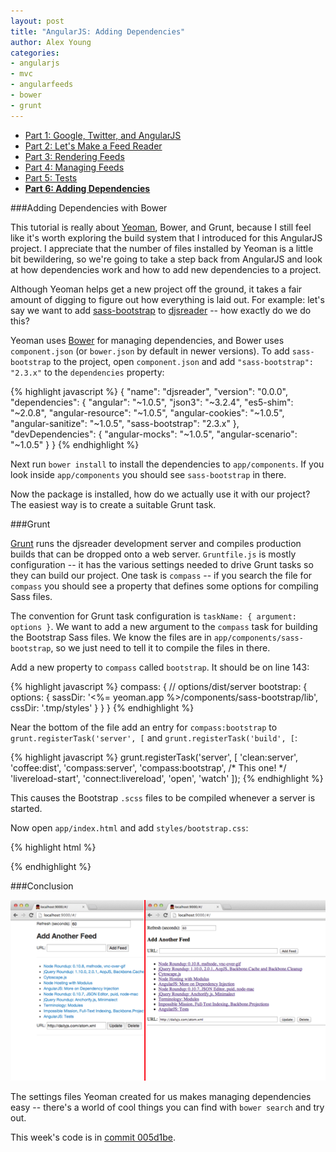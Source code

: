 ```yaml
---
layout: post
title: "AngularJS: Adding Dependencies"
author: Alex Young
categories: 
- angularjs
- mvc
- angularfeeds
- bower
- grunt
---
```


<ul class="parts">
  <li><a href="http://dailyjs.com/2013/04/11/angularjs-1/">Part 1: Google, Twitter, and AngularJS</a></li>
  <li><a href="http://dailyjs.com/2013/04/18/angularjs-2/">Part 2: Let's Make a Feed Reader</a></li>
  <li><a href="http://dailyjs.com/2013/04/25/angularjs-3/">Part 3: Rendering Feeds</a></li>
  <li><a href="http://dailyjs.com/2013/05/09/angularjs-4/">Part 4: Managing Feeds</a></li>
  <li><a href="http://dailyjs.com/2013/05/16/angularjs-5/">Part 5: Tests</a></li>
  <li><a href="http://dailyjs.com/2013/05/30/angularjs-6/"><strong>Part 6: Adding Dependencies</strong></a></li>
</ul>

###Adding Dependencies with Bower

This tutorial is really about [Yeoman](http://yeoman.io/), Bower, and Grunt, because I still feel like it's worth exploring the build system that I introduced for this AngularJS project.  I appreciate that the number of files installed by Yeoman is a little bit bewildering, so we're going to take a step back from AngularJS and look at how dependencies work and how to add new dependencies to a project.

Although Yeoman helps get a new project off the ground, it takes a fair amount of digging to figure out how everything is laid out.  For example: let's say we want to add [sass-bootstrap](https://github.com/jlong/sass-twitter-bootstrap.git) to [djsreader](https://github.com/alexyoung/djsreader) -- how exactly do we do this?

Yeoman uses [Bower](http://bower.io/) for managing dependencies, and Bower uses `component.json` (or `bower.json` by default in newer versions).  To add `sass-bootstrap` to the project, open `component.json` and add `"sass-bootstrap": "2.3.x"` to the `dependencies` property:

{% highlight javascript %}
{
  "name": "djsreader",
  "version": "0.0.0",
  "dependencies": {
    "angular": "~1.0.5",
    "json3": "~3.2.4",
    "es5-shim": "~2.0.8",
    "angular-resource": "~1.0.5",
    "angular-cookies": "~1.0.5",
    "angular-sanitize": "~1.0.5",
    "sass-bootstrap": "2.3.x"
  },
  "devDependencies": {
    "angular-mocks": "~1.0.5",
    "angular-scenario": "~1.0.5"
  }
}
{% endhighlight %}

Next run `bower install` to install the dependencies to `app/components`.  If you look inside `app/components` you should see `sass-bootstrap` in there.

Now the package is installed, how do we actually use it with our project?  The easiest way is to create a suitable Grunt task.

###Grunt

[Grunt](http://gruntjs.com/) runs the djsreader development server and compiles production builds that can be dropped onto a web server.  `Gruntfile.js` is mostly configuration -- it has the various settings needed to drive Grunt tasks so they can build our project.  One task is `compass` -- if you search the file for `compass` you should see a property that defines some options for compiling Sass files.

The convention for Grunt task configuration is `taskName: { argument: options }`.  We want to add a new argument to the `compass` task for building the Bootstrap Sass files.  We know the files are in `app/components/sass-bootstrap`, so we just need to tell it to compile the files in there.

Add a new property to `compass` called `bootstrap`.  It should be on line 143:

{% highlight javascript %}
compass: {
  // options/dist/server
  bootstrap: {
    options: {
      sassDir: '<%= yeoman.app %>/components/sass-bootstrap/lib',
      cssDir: '.tmp/styles'
    }
  }
}
{% endhighlight %}

Near the bottom of the file add an entry for `compass:bootstrap` to `grunt.registerTask('server', [` and `grunt.registerTask('build', [`:

{% highlight javascript %}
grunt.registerTask('server', [
  'clean:server',
  'coffee:dist',
  'compass:server',
  'compass:bootstrap', /* This one! */
  'livereload-start',
  'connect:livereload',
  'open',
  'watch'
]);
{% endhighlight %}

This causes the Bootstrap `.scss` files to be compiled whenever a server is started.

Now open `app/index.html` and add `styles/bootstrap.css`:

{% highlight html %}
<link rel="stylesheet" href="styles/bootstrap.css">
<link rel="stylesheet" href="styles/main.css">
{% endhighlight %}

###Conclusion

![Angular/Bootstrap](/images/posts/angularboot.png)

The settings files Yeoman created for us makes managing dependencies easy -- there's a world of cool things you can find with `bower search` and try out.

This week's code is in [commit 005d1be](https://github.com/alexyoung/djsreader/tree/005d1be3ec20100ac5044cb2e05489c8a7b5fa8d).
